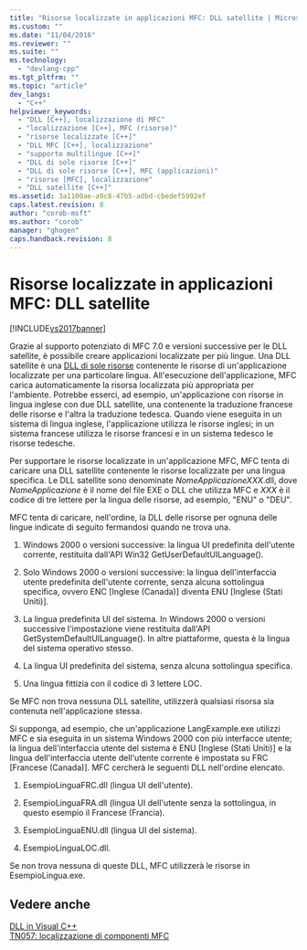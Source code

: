```yaml
---
title: "Risorse localizzate in applicazioni MFC: DLL satellite | Microsoft Docs"
ms.custom: ""
ms.date: "11/04/2016"
ms.reviewer: ""
ms.suite: ""
ms.technology: 
  - "devlang-cpp"
ms.tgt_pltfrm: ""
ms.topic: "article"
dev_langs: 
  - "C++"
helpviewer_keywords: 
  - "DLL [C++], localizzazione di MFC"
  - "localizzazione [C++], MFC (risorse)"
  - "risorse localizzate [C++]"
  - "DLL MFC [C++], localizzazione"
  - "supporto multilingue [C++]"
  - "DLL di sole risorse [C++]"
  - "DLL di sole risorse [C++], MFC (applicazioni)"
  - "risorse [MFC], localizzazione"
  - "DLL satellite [C++]"
ms.assetid: 3a1100ae-a9c8-47b5-adbd-cbedef5992ef
caps.latest.revision: 8
author: "corob-msft"
ms.author: "corob"
manager: "ghogen"
caps.handback.revision: 8
---
```

# Risorse localizzate in applicazioni MFC: DLL satellite
[!INCLUDE[vs2017banner](../assembler/inline/includes/vs2017banner.md)]

Grazie al supporto potenziato di MFC 7.0 e versioni successive per le DLL satellite, è possibile creare applicazioni localizzate per più lingue.  Una DLL satellite è una [DLL di sole risorse](../build/creating-a-resource-only-dll.md) contenente le risorse di un'applicazione localizzate per una particolare lingua.  All'esecuzione dell'applicazione, MFC carica automaticamente la risorsa localizzata più appropriata per l'ambiente.  Potrebbe esserci, ad esempio, un'applicazione con risorse in lingua inglese con due DLL satellite, una contenente la traduzione francese delle risorse e l'altra la traduzione tedesca.  Quando viene eseguita in un sistema di lingua inglese, l'applicazione utilizza le risorse inglesi;  in un sistema francese utilizza le risorse francesi e in un sistema tedesco le risorse tedesche.  
  
 Per supportare le risorse localizzate in un'applicazione MFC, MFC tenta di caricare una DLL satellite contenente le risorse localizzate per una lingua specifica.  Le DLL satellite sono denominate *NomeApplicazioneXXX*.dll, dove *NomeApplicazione* è il nome del file EXE o DLL che utilizza MFC e *XXX* è il codice di tre lettere per la lingua delle risorse, ad esempio, "ENU" o "DEU".  
  
 MFC tenta di caricare, nell'ordine, la DLL delle risorse per ognuna delle lingue indicate di seguito fermandosi quando ne trova una.  
  
1.  Windows 2000 o versioni successive: la lingua UI predefinita dell'utente corrente, restituita dall'API Win32 GetUserDefaultUILanguage\(\).  
  
2.  Solo Windows 2000 o versioni successive: la lingua dell'interfaccia utente predefinita dell'utente corrente, senza alcuna sottolingua specifica, ovvero ENC \[Inglese \(Canada\)\] diventa ENU \[Inglese  \(Stati Uniti\)\].  
  
3.  La lingua predefinita UI del sistema.  In Windows 2000 o versioni successive l'impostazione viene restituita dall'API GetSystemDefaultUILanguage\(\).  In altre piattaforme, questa è la lingua del sistema operativo stesso.  
  
4.  La lingua UI predefinita del sistema, senza alcuna sottolingua specifica.  
  
5.  Una lingua fittizia con il codice di 3 lettere LOC.  
  
 Se MFC non trova nessuna DLL satellite, utilizzerà qualsiasi risorsa sia contenuta nell'applicazione stessa.  
  
 Si supponga, ad esempio, che un'applicazione LangExample.exe utilizzi MFC e sia eseguita in un sistema Windows 2000 con più interfacce utente; la lingua dell'interfaccia utente del sistema è ENU \[Inglese  \(Stati Uniti\)\] e la lingua dell'interfaccia utente dell'utente corrente è impostata su FRC \[Francese \(Canada\)\].  MFC cercherà le seguenti DLL nell'ordine elencato.  
  
1.  EsempioLinguaFRC.dll \(lingua UI dell'utente\).  
  
2.  EsempioLinguaFRA.dll \(lingua UI dell'utente senza la sottolingua, in questo esempio il Francese \(Francia\).  
  
3.  EsempioLinguaENU.dll \(lingua UI del sistema\).  
  
4.  EsempioLinguaLOC.dll.  
  
 Se non trova nessuna di queste DLL, MFC utilizzerà le risorse in EsempioLingua.exe.  
  
## Vedere anche  
 [DLL in Visual C\+\+](../build/dlls-in-visual-cpp.md)   
 [TN057: localizzazione di componenti MFC](../mfc/tn057-localization-of-mfc-components.md)
